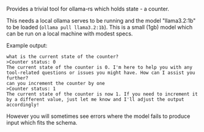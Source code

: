 
Provides a trivial tool for ollama-rs which holds state - a counter.

This needs a local ollama serves to be running and the model "llama3.2:1b" to be loaded (`ollama pull llama3.2:1b`). This is a small (1gb) model which can be run on a local machine with modest specs.

Example output:

```
what is the current state of the counter?
>Counter status: 0
The current state of the counter is 0. I'm here to help you with any tool-related questions or issues you might have. How can I assist you further?
can you increment the counter by one
>Counter status: 1
The current state of the counter is now 1. If you need to increment it by a different value, just let me know and I'll adjust the output accordingly!
```

However you will sometimes see errors where the model fails to produce input which fits the schema.
